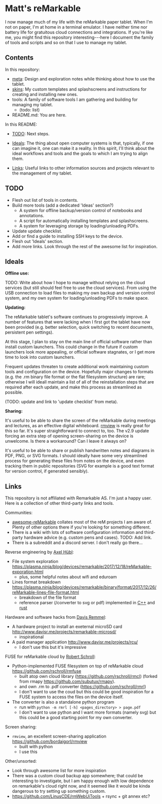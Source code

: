 Matt's reMarkable
=================

I now manage much of my life with the reMarkable paper tablet. When I'm not
on paper, I'm at home in a terminal emulator. I have neither time nor battery
life for gratuitous cloud connections and integrations. If you're like me,
you might find this repository interesting---here I document the family of
tools and scripts and so on that I use to manage my tablet.

Contents
--------

In this repository:

* [meta](meta/): Design and exploration notes while thinking about how to use
  the tablet.
* [skins](https://github.com/matomatical/reMarkable-customisation):
  My custom templates and splashscreens and instructions for creating and
  installing new ones.
* tools: A family of software tools I am gathering and building for managing
  my tablet.
  * (todo: list)
* README.md: You are here.

In this README:

* [TODO](#todo): Next steps.

* [Ideals](#ideals):
  The thing about open computer systems is that, typically, if one can
  imagine it, one can make it a reality.
  In this spirit, I'll think about the ideal workflows and tools and the
  goals to which I am trying to align them.

* [Links](#links):
  Useful links to other information sources and projects relevant to the
  management of my tablet.


TODO
----

* Flesh out list of tools in contents.
* Build more tools (add a dedicated 'Ideas' section?)
  * A system for offline backup/version control of notebooks and annotations.
  * A script for automatically installing templates and splashscreens.
  * A system for leveraging storage by loading/unloading PDFs.
* Update update checklist.
* Add or find a guide to installing SSH keys to the device.
* Flesh out 'Ideals' section.
* Add more links. Look through the rest of the awesome list for inspiration.

Ideals
------

**Offline use:**

TODO: Write about how I hope to manage without relying on the cloud services
(but still should feel free to use the cloud services). From using the USB
connection to load files to making my own backup and version control system,
and my own system for loading/unloading PDFs to make space.

**Updating:**

The reMarkable tablet's software continues to progressively improve. A
number of features that were lacking when I first got the tablet have now
been provided (e.g. better selection, quick switching to recent documents,
persistent pen settings).

At this stage, I plan to stay on the main line of official software rather
than install custom launchers. This could change in the future if custom
launchers look more appealing, or official software stagnates, or I get more
time to look into custom launchers.

Frequent updates threaten to create additional work maintaining custom tools
and configuration on the device. Hopefully major changes to formats (e.g.
the .rm binary file format or the flat filesystem structure) are rare;
otherwise I will ideall maintain a list of all of the reinstallation steps
that are required after each update, and make this process as streamlined as
possible.

(TODO: update and link to 'update checklist' from meta).

**Sharing:**

It's useful to be able to share the screen of the reMarkable during meetings
and lectures, as an effective digital whiteboard.
[rmview](https://github.com/bordaigorl/rmview) is really great for this so
far. It's super straightforward to connect to, too.
The v2.9 update forcing an extra step of opening screen-sharing on the device
is unwelcome. Is there a workaround? Can I leave it always on?

It's useful to be able to share or publish handwritten notes and diagrams
in PDF, PNG, or SVG formats.
I should ideally have some very streamlined process for generating these
files from notes on the device, and even tracking them in public
repositories (SVG for example is a good text format for version control,
if generated sensibly).


Links
-----

This repository is not affiliated with Remarkable AS. I'm just a happy user.
Here is a collection of other third-party links and tools.

Communities:

* [awesome-reMarkable](https://github.com/reHackable/awesome-reMarkable)
  collates most of the reM projects I am aware of. Plenty of other options
  there if you're looking for something different.
* There is a wiki with lots of software configuration information and
  third-party hardware advice (e.g. custom pens and cases).
  TODO: Add link.
* There is a subreddit and a discord server. I don't really go there...

Reverse engineering by [Axel Hübl](https://plasma.ninja/blog/about/):

* File system exploration
  https://plasma.ninja/blog/devices/remarkable/2017/12/18/reMarkable-exporation.html
  * plus, some helpful notes about wifi and eduroam
* Lines format breakdown
  https://plasma.ninja/blog/devices/remarkable/binary/format/2017/12/26/reMarkable-lines-file-format.html
  * breakdown of the file format
  * reference parser (/converter to svg or pdf) implemented in
    [C++](https://github.com/ax3l/lines-are-beautiful)
    and [rust](https://github.com/ax3l/lines-are-rusty)

Hardware and software hacks from [Davis Remmel](http://www.davisr.me/):

* A hardware project to install an exeternal microSD card
  http://www.davisr.me/projects/remarkable-microsd/
  * inspirational
* A paid manager application http://www.davisr.me/projects/rcu/
  * I don't use this but it's impressive

FUSE for reMarkable cloud by [Robert Schroll](http://rschroll.github.io/):

* Python-implemented FUSE filesystem on top of reMarkable cloud
  https://github.com/rschroll/rmfuse
  * built atop own cloud library (https://github.com/rschroll/rmcl)
    (forked from rmapy https://github.com/subutux/rmapy).
  * and own .rm to .pdf converter (https://github.com/rschroll/rmrl)
  * I don't want to use the coud but this could be good inspiration for
    a FUSE system to access the files on the device itself.
* The converter is also a standalone python program 
  * run with `python -m rmrl [-h] <pages_directory> > page.pdf`
  * I don't want to use python and I want more formats (namely svg) but
    this could be a good starting point for my own converter.

Screen sharing:

* `rmview`, an excellent screen-sharing application
  https://github.com/bordaigorl/rmview
  * built with python
  * I use this

Other/unsorted:

* Look through awesome list for more inspiration
* There was a custom cloud backup app somewhere; that could be interesting
  to investigate, but I am happy enough with low dependence on remarkable's
  cloud right now, and it seemed like it would be kinda dangerous to try
  setting up something custom.
* https://github.com/LinusCDE/rmWebUiTools + rsync + git annex etc?
